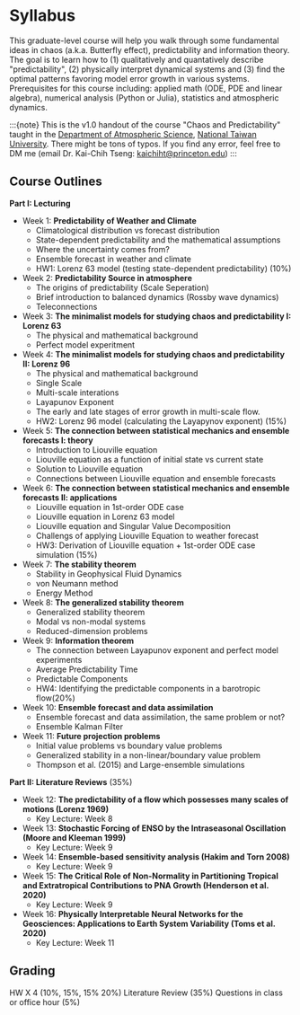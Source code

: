 # Syllabus 

This graduate-level course will help you walk through some fundamental ideas in chaos (a.k.a. Butterfly effect), predictability and information theory. The goal is to learn how to (1) qualitatively and quantatively describe "predictability", (2) physically interpret dynamical systems and (3) find the optimal patterns favoring model error growth in various systems. Prerequisites for this course including: applied math (ODE, PDE and linear algebra), numerical analysis (Python or Julia), statistics and atmospheric dynamics.   


:::{note}
This is the v1.0 handout of the course "Chaos and Predictability" taught in the [Department of Atmospheric Science](http://www.as.ntu.edu.tw/index.php/eng), [National Taiwan University](https://www.ntu.edu.tw/chinese2007/english/index.html). There might be tons of typos. If you find any error, feel free to DM me (email Dr. Kai-Chih Tseng: kaichiht@princeton.edu)
:::

## Course Outlines
__Part I: Lecturing__
* Week 1: __Predictability of Weather and Climate__
	* Climatological distribution vs forecast distribution 
    * State-dependent predictability and the mathematical assumptions 
    * Where the uncertainty comes from?
    * Ensemble forecast in weather and climate
    * HW1: Lorenz 63 model (testing state-dependent predictability) (10%)    
* Week 2: __Predictability Source in atmosphere__
	* The origins of predictability (Scale Seperation)
	* Brief introduction to balanced dynamics (Rossby wave dynamics)
	* Teleconnections 
* Week 3: __The minimalist models for studying chaos and predictability I: Lorenz 63__  
  	* The physical and mathematical background
    * Perfect model experitment
* Week 4: __The minimalist models for studying chaos and predictability II: Lorenz 96__
	* The physical and mathematical background
	* Single Scale
	* Multi-scale interations
	* Layapunov Exponent
	* The early and late stages of error growth in multi-scale flow. 
	* HW2: Lorenz 96 model (calculating the Layapynov exponent) (15%)
* Week 5: __The connection between statistical mechanics and ensemble forecasts I: theory__
	* Introduction to Liouville equation 
	* Liouville equation as a function of initial state vs current state 
	* Solution to Liouville equation
	* Connections between Liouville equation and ensemble forecasts
* Week 6: __The connection between statistical mechanics and ensemble forecasts II: applications__
	* Liouville equation in 1st-order ODE case
	* Liouville equation in Lorenz 63 model
	* Liouville equation and Singular Value Decomposition
	* Challengs of applying Liouville Equation to weather forecast
	* HW3: Derivation of Liouville equation + 1st-order ODE case simulation (15%)
* Week 7: __The stability theorem__
	* Stability in Geophysical Fluid Dynamics 
	* von Neumann method
	* Energy Method
* Week 8: __The generalized stability theorem__
	* Generalized stability theorem
	* Modal vs non-modal systems
    * Reduced-dimension problems
* Week 9: __Information theorem__
	* The connection between Layapunov exponent and perfect model experiments
	* Average Predictability Time
	* Predictable Components
	* HW4: Identifying the predictable components in a barotropic flow(20%)
* Week 10: __Ensemble forecast and data assimilation__
	* Ensemble forecast and data assimilation, the same problem or not?
	* Ensemble Kalman Filter 
* Week 11: __Future projection problems__
	* Initial value problems vs boundary value problems
	* Generalized stability in a non-linear/boundary value problem
	* Thompson et al. (2015) and Large-ensemble simulations 



__Part II: Literature Reviews__ (35%)
* Week 12: __The predictability of a flow which possesses many scales of motions (Lorenz 1969)__
	* Key Lecture: Week 8	
* Week 13: __Stochastic Forcing of ENSO by the Intraseasonal Oscillation (Moore and Kleeman 1999)__
	* Key Lecture: Week 9
* Week 14: __Ensemble-based sensitivity analysis (Hakim and Torn 2008)__
	* Key Lecture: Week 9
* Week 15: __The Critical Role of Non-Normality in Partitioning Tropical and Extratropical Contributions to PNA Growth (Henderson et al. 2020)__
	* Key Lecture: Week 9
* Week 16: __Physically Interpretable Neural Networks for the Geosciences: Applications to Earth System Variability (Toms et al. 2020)__
	* Key Lecture: Week 11

## Grading
HW X 4 (10%, 15%, 15% 20%)
Literature Review (35%)
Questions in class or office hour (5%)

